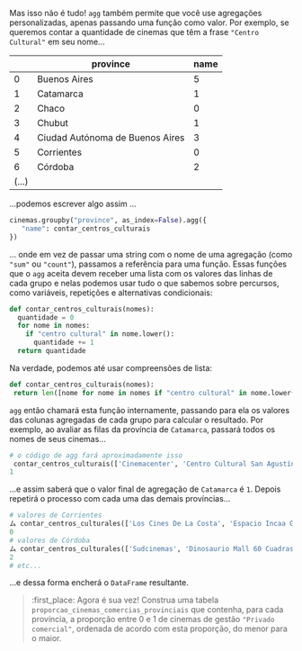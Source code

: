 Mas isso não é tudo! `agg` também permite que você use agregações personalizadas, apenas passando uma função como valor. Por exemplo, se queremos contar a quantidade de cinemas que têm a frase `"Centro Cultural"` em seu nome...


||province|name|
|---|---|---|
|0|Buenos Aires|5|
|1|Catamarca|1|
|2|Chaco|0|
|3|Chubut|1|
|4|Ciudad Autónoma de Buenos Aires|3|
|5|Corrientes|0|
|6|Córdoba|2|
|(...)|

...podemos escrever algo assim ...
 
```python
cinemas.groupby("province", as_index=False).agg({
   "name": contar_centros_culturais
})
```

... onde em vez de passar uma string com o nome de uma agregação (como `"sum"` ou `"count"`), passamos a referência para uma função. Essas funções que o `agg` aceita devem receber uma lista com os valores das linhas de cada grupo e nelas podemos usar tudo o que sabemos sobre percursos, como variáveis, repetições e alternativas condicionais:

```python
def contar_centros_culturais(nomes):
  quantidade = 0
  for nome in nomes:
    if "centro cultural" in nome.lower():
      quantidade += 1
  return quantidade
```

Na verdade, podemos até usar compreensões de lista:

```python
def contar_centros_culturais(nomes):
 return len([nome for nome in nomes if "centro cultural" in nome.lower()])
```

`agg` então chamará esta função internamente, passando para ela os valores das colunas agregadas de cada grupo para calcular o resultado. Por exemplo, ao avaliar as filas da província de `Catamarca`, passará todos os nomes de seus cinemas...

```python
# o código de agg fará aproximadamente isso 
 contar_centros_culturais(['Cinemacenter', 'Centro Cultural San Agustín', 'Cinemacenter', 'Cine Teatro Catamarca'])
1
```

...e assim saberá que o valor final de agregação de `Catamarca` é `1`. Depois repetirá o processo com cada uma das demais províncias...

```python
# valores de Corrientes
ム contar_centros_culturales(['Los Cines De La Costa', 'Espacio Incaa Guido Miranda', 'Cinemacenter', 'Cinemacenter'])
0
# valores de Córdoba
ム contar_centros_culturales(['Sudcinemas', 'Dinosaurio Mall 60 Cuadras',  'Cine Teatro Coop Luz Y Fuerza', ...]
2
# etc...
```

...e dessa forma encherá o `DataFrame` resultante.


> :first_place: Agora é sua vez! Construa uma tabela `proporcao_cinemas_comercias_provinciais` que contenha, para cada província, a proporção entre 0 e 1 de cinemas de gestão `"Privado comercial"`, ordenada de acordo com esta proporção, do menor para o maior.
